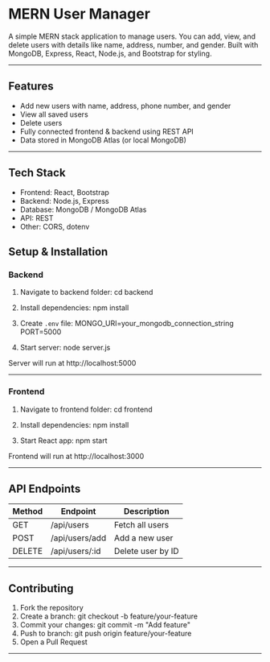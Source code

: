# MERN User Manager

A simple MERN stack application to manage users.
You can add, view, and delete users with details like name, address, number, and gender.
Built with MongoDB, Express, React, Node.js, and Bootstrap for styling.

---

## Features

- Add new users with name, address, phone number, and gender
- View all saved users
- Delete users
- Fully connected frontend & backend using REST API
- Data stored in MongoDB Atlas (or local MongoDB)

---

## Tech Stack

- Frontend: React, Bootstrap
- Backend: Node.js, Express
- Database: MongoDB / MongoDB Atlas
- API: REST
- Other: CORS, dotenv


## Setup & Installation

### Backend

1. Navigate to backend folder:
   cd backend

2. Install dependencies:
   npm install

3. Create `.env` file:
   MONGO_URI=your_mongodb_connection_string
   PORT=5000

4. Start server:
   node server.js

Server will run at http://localhost:5000

---

### Frontend

1. Navigate to frontend folder:
   cd frontend

2. Install dependencies:
   npm install

3. Start React app:
   npm start

Frontend will run at http://localhost:3000

---

## API Endpoints

| Method | Endpoint         | Description       |
|--------|----------------|------------------|
| GET    | /api/users     | Fetch all users  |
| POST   | /api/users/add | Add a new user   |
| DELETE | /api/users/:id | Delete user by ID|

---

## Contributing

1. Fork the repository
2. Create a branch: git checkout -b feature/your-feature
3. Commit your changes: git commit -m "Add feature"
4. Push to branch: git push origin feature/your-feature
5. Open a Pull Request

---


